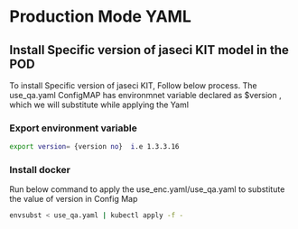 # Production Mode YAML

## Install Specific version of jaseci KIT model in the POD

To install Specific version of jaseci KIT, Follow below process.
The use_qa.yaml ConfigMAP has environmnet variable declared as $version , which we will substitute while applying the Yaml


### Export environment variable

```bash
export version= {version no}  i.e 1.3.3.16

```

### Install docker

Run below command to apply the use_enc.yaml/use_qa.yaml to substitute the value of version in Config Map
```bash
envsubst < use_qa.yaml | kubectl apply -f -
```
